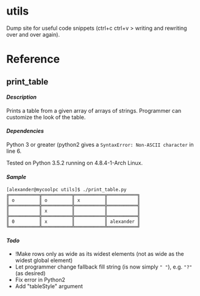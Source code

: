 # utils

Dump site for useful code snippets (ctrl+c ctrl+v > writing and rewriting over and over again).


# Reference

## print_table

#### *Description*

Prints a table from a given array of arrays of strings. Programmer can customize the look of the table.

#### *Dependencies*

Python 3 or greater (python2 gives a `SyntaxError: Non-ASCII character` in line 6.

Tested on Python 3.5.2 running on 4.8.4-1-Arch Linux.

#### *Sample*
~~~~
[alexander@mycoolpc utils]$ ./print_table.py
╔═══════════╦═══════════╦═══════════╦═══════════╗
║ o         ║ o         ║ x         ║           ║
╠═══════════╬═══════════╬═══════════╬═══════════╣
║           ║ x         ║           ║           ║
╠═══════════╬═══════════╬═══════════╬═══════════╣
║ 0         ║ x         ║           ║ alexander ║
╚═══════════╩═══════════╩═══════════╩═══════════╝
~~~~
#### *Todo*
* !Make rows only as wide as its widest elements (not as wide as the widest global element)
* Let programmer change fallback fill string (is now simply `" "`), e.g. `"?"` (as desired)
* Fix error in Python2
* Add "tableStyle" argument



